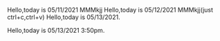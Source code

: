 Hello,today is 05/11/2021 MMMkjj
Hello,today is 05/12/2021 MMMkjj(just ctrl+c,ctrl+v)
Hello,today is 05/13/2021.

Hello,today is 05/13/2021 3:50pm.
